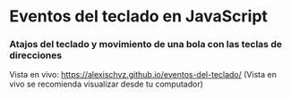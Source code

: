 # Eventos del teclado en JavaScript

### Atajos del teclado y movimiento de una bola con las teclas de direcciones

Vista en vivo: https://alexischvz.github.io/eventos-del-teclado/
(Vista en vivo se recomienda visualizar desde tu computador)
